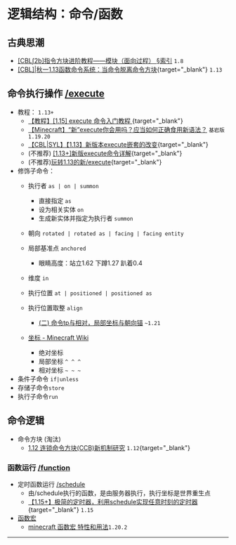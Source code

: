 <script setup>
import { useData } from 'vitepress'
import ColorLine from '/.vitepress/vue/ColorLine.vue'
const { isDark } = useData()
</script>

# 逻辑结构：命令/函数
<ColorLine :height="4"/>


## 古典思潮
  - [[CBL∫2b]指令方块进阶教程——模块（面向过程） §索引](/index/附录6.md#cmdblock) `1.8`
  - [[CBL]|秋一1.13函数命令系统：当命令脱离命令方块](/datapack-index/save/691100.html){target="_blank"} `1.13`
  
## 命令执行操作 [/execute](https://zh.minecraft.wiki/w/%E5%91%BD%E4%BB%A4/execute)
  - 教程： `1.13+`
    - [【教程】[1.15] execute 命令入门教程 ](/datapack-index/save/989501.html){target="_blank"}
    - [【Minecraft】“新”execute你会用吗？应当如何正确食用新语法？](https://www.bilibili.com/video/BV1B14y187Zy) `基岩版1.19.20`
    - [【CBL|SYL】【1.13】新版本execute嵌套的改变](/datapack-index/save/770198.html){target="_blank"} 
    - (不推荐) [[1.13+]新版execute命令详解](/datapack-index/save/901364.html){target="_blank"}
    - (不推荐)[玩转1.13的新/execute](/datapack-index/save/770738.html){target="_blank"}
  - 修饰子命令：
    - 执行者 `as | on | summon`
      - 直接指定 `as`
      - 设为相关实体 `on`
      - 生成新实体并指定为执行者 `summon`

    - 朝向 `rotated | rotated as | facing | facing entity`

    - 局部基准点 `anchored`
      - 眼睛高度：站立1.62 下蹲1.27 趴着0.4

    - 维度 `in`

    - 执行位置 `at | positioned | positioned as`

    - 执行位置取整 `align`
      - [(二) 命令tp与相对，局部坐标与朝向锚](https://www.bilibili.com/read/cv34840247) `~1.21`
    - [坐标 - Minecraft Wiki](https://zh.minecraft.wiki/w/%E5%9D%90%E6%A0%87)
      - 绝对坐标
      - 局部坐标 `^ ^ ^`
      - 相对坐标 `~ ~ ~`
  - 条件子命令 `if|unless`
  - 存储子命令`store`
  - 执行子命令`run`

## 命令逻辑

  - 命令方块 (淘汰)
    - [1.12 连锁命令方块(CCB)新机制研究](/datapack-index/save/687963.html) `1.12`{target="_blank"}

### 函数运行 [/function](https://zh.minecraft.wiki/w/%E5%91%BD%E4%BB%A4/function)
  - 定时函数运行 [/schedule](https://zh.minecraft.wiki/w/%E5%91%BD%E4%BB%A4/schedule)
    - 由/schedule执行的函数，是由服务器执行，执行坐标是世界重生点
    - [【1.15+】极简的定时器，利用schedule实现任意时刻的定时器](/datapack-index/save/1022317.html){target="_blank"} `1.15`
  - [函数宏](https://zh.minecraft.wiki/w/Java%E7%89%88%E5%87%BD%E6%95%B0#%E5%AE%8F)
    - [minecraft 函数宏 特性和用法](https://www.bilibili.com/video/BV1Ji421m7XN/)`1.20.2`

---


<ClientOnly>
  <GiscusComment
    repo="CR-019/datapack-index"
    repoId="R_kgDONRhuqw"
    category="闲聊 Chats"
    categoryId="DIC_kwDONRhuq84CkchW"
    mapping="number"
    term="9"
    :strict="false"
    :reactionsEnabled="true"
    emitMetadata="0"
    inputPosition="top"
    :theme="isDark ? 'dark' : 'light'"
    lang="zh-CN"
    loading="lazy"
    class="giscus-wrapper"
  />
</ClientOnly>

<style>
.giscus-wrapper {
  margin: 3rem auto;
  max-width: 800px;
  padding-top: 2rem;
  border-top: 1px solid var(--vp-c-divider);
}
</style>